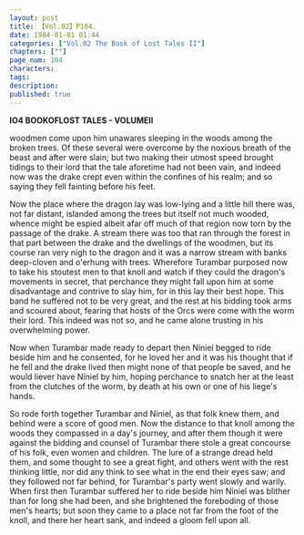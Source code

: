 ```yaml
---
layout: post
title: 【Vol.02】P104.
date: 1984-01-01 01:44
categories: ["Vol.02 The Book of Lost Tales II"]
chapters: [""]
page_num: 104
characters: 
tags: 
description: 
published: true
---
```


<p style="text-indent: 0;">
<B>IO4 BOOKOFLOST TALES - VOLUMEII</B>
</p>

woodmen come upon him unawares sleeping in the woods among the broken trees. Of these several were overcome by the noxious breath of the beast and after were slain; but two making their utmost speed brought tidings to their lord that the tale aforetime had not been vain, and indeed now was the drake crept even within the confines of his realm; and so saying they fell fainting before his feet.

Now the place where the dragon lay was low-lying and a little hill there was, not far distant, islanded among the trees but itself not much wooded, whence might be espied albeit afar off much of that region now torn by the passage of the drake. A stream there was too that ran through the forest in that part between the drake and the dwellings of the woodmen, but its course ran very nigh to the dragon and it was a narrow stream with banks deep-cloven and o'erhung with trees. Wherefore Turambar purposed now to take his stoutest men to that knoll and watch if they could the dragon's movements in secret, that perchance they might fall upon him at some disadvantage and contrive to slay him, for in this lay their best hope. This band he suffered not to be very great, and the rest at his bidding took arms and scoured about, fearing that hosts of the Orcs were come with the worm their lord. This indeed was not so, and he came alone trusting in his overwhelming power.

Now when Turambar made ready to depart then Níniel begged to ride beside him and he consented, for he loved her and it was his thought that if he fell and the drake lived then might none of that people be saved, and he would liever have Níniel by him, hoping perchance to snatch her at the least from the clutches of the worm, by death at his own or one of his liege's hands.

So rode forth together Turambar and Níniel, as that folk knew them, and behind were a score of good men. Now the distance to that knoll among the woods they compassed in a day's journey, and after them though it were against the bidding and counsel of Turambar there stole a great concourse of his folk, even women and children. The lure of a strange dread held them, and some thought to see a great fight, and others went with the rest thinking little, nor did any think to see what in the end their eyes saw; and they followed not far behind, for Turambar's party went slowly and warily. When first then Turambar suffered her to ride beside him Níniel was blither than for long she had been, and she brightened the foreboding of those men's hearts; but soon they came to a place not far from the foot of the knoll, and there her heart sank, and indeed a gloom fell upon all.

